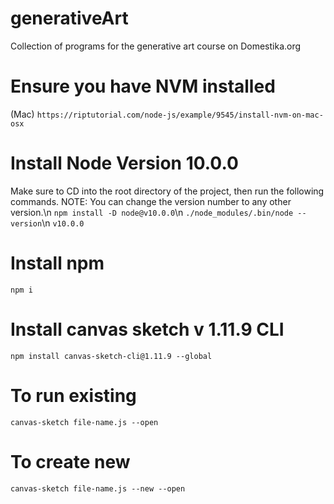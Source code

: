 # generativeArt
Collection of programs for the generative art course on Domestika.org

# Ensure you have NVM installed
(Mac)
```https://riptutorial.com/node-js/example/9545/install-nvm-on-mac-osx```

# Install Node Version 10.0.0
Make sure to CD into the root directory of the project, then run the following commands.
NOTE: You can change the version number to any other version.\n
```npm install -D node@v10.0.0```\n
```./node_modules/.bin/node --version```\n
```v10.0.0```

# Install npm
```npm i```

# Install canvas sketch v 1.11.9 CLI
```npm install canvas-sketch-cli@1.11.9 --global ```

# To run existing
```canvas-sketch file-name.js --open```

# To create new
```canvas-sketch file-name.js --new --open```
